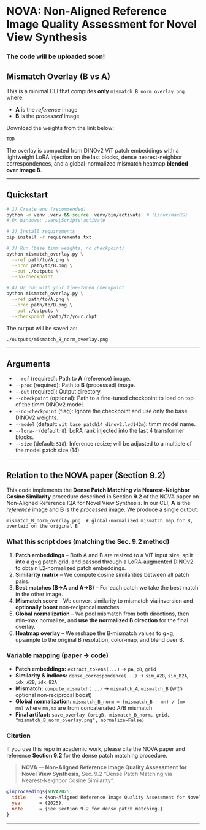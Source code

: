 # NOVA: Non-Aligned Reference Image Quality Assessment for Novel View Synthesis 
### The code will be uploaded soon!

## Mismatch Overlay (B vs A)

This is a minimal CLI that computes **only** `mismatch_B_norm_overlay.png` where:
- **A** is the *reference* image
- **B** is the *processed* image

Download the weights from the link below:
```
TBD
```
The overlay is computed from DINOv2 ViT patch embeddings with a lightweight LoRA injection on the last blocks, dense nearest-neighbor correspondences, and a global-normalized mismatch heatmap **blended over image B**.

---

## Quickstart

```bash
# 1) Create env (recommended)
python -m venv .venv && source .venv/bin/activate  # (Linux/macOS)
# On Windows: .venv\Scripts\activate

# 2) Install requirements
pip install -r requirements.txt

# 3) Run (base timm weights, no checkpoint)
python mismatch_overlay.py \
  --ref path/to/A.png \
  --proc path/to/B.png \
  --out ./outputs \
  --no-checkpoint

# 4) Or run with your fine-tuned checkpoint
python mismatch_overlay.py \
  --ref path/to/A.png \
  --proc path/to/B.png \
  --out ./outputs \
  --checkpoint /path/to/your.ckpt
```

The output will be saved as:
```
./outputs/mismatch_B_norm_overlay.png
```

---

## Arguments

- `--ref` (required): Path to **A** (reference) image.
- `--proc` (required): Path to **B** (processed) image.
- `--out` (required): Output directory.
- `--checkpoint` (optional): Path to a fine-tuned checkpoint to load on top of the timm DINOv2 model.
- `--no-checkpoint` (flag): Ignore the checkpoint and use only the base DINOv2 weights.
- `--model` (default: `vit_base_patch14_dinov2.lvd142m`): timm model name.
- `--lora-r` (default: `8`): LoRA rank injected into the last 4 transformer blocks.
- `--size` (default: `518`): Inference resize; will be adjusted to a multiple of the model patch size (14).

---

## Relation to the NOVA paper (Section **9.2**)

This code implements the **Dense Patch Matching via Nearest‑Neighbor Cosine Similarity** procedure described in Section **9.2** of the NOVA paper on Non‑Aligned Reference IQA for Novel View Synthesis. In our CLI, **A** is the *reference* image and **B** is the *processed* image. We produce a single output:
```
mismatch_B_norm_overlay.png  # global‑normalized mismatch map for B, overlaid on the original B
```

### What this script does (matching the Sec. 9.2 method)
1. **Patch embeddings** – Both A and B are resized to a ViT input size, split into a g×g patch grid, and passed through a LoRA‑augmented DINOv2 to obtain L2‑normalized patch embeddings.
2. **Similarity matrix** – We compute cosine similarities between all patch pairs.
3. **Best matches (B→A and A→B)** – For each patch we take the best match in the other image.
4. **Mismatch score** – We convert similarity to mismatch via inversion and **optionally boost** non‑reciprocal matches.
5. **Global normalization** – We pool mismatch from both directions, then min–max normalize, and **use the normalized B direction** for the final overlay.
6. **Heatmap overlay** – We reshape the B‑mismatch values to g×g, upsample to the original B resolution, color‑map, and blend over B.

### Variable mapping (paper → code)
- **Patch embeddings:** `extract_tokens(...)` → `pA`, `pB`, `grid`
- **Similarity & indices:** `dense_correspondence(...)` → `sim_A2B`, `sim_B2A`, `idx_A2B`, `idx_B2A`
- **Mismatch:** `compute_mismatch(...)` → `mismatch_A`, `mismatch_B` (with optional non‑reciprocal boost)
- **Global normalization:** `mismatch_B_norm = (mismatch_B - mn) / (mx - mn)` where `mn,mx` are from concatenated A/B mismatch
- **Final artifact:** `save_overlay (origB, mismatch_B_norm, grid, "mismatch_B_norm_overlay.png", normalize=False)`

### Citation
If you use this repo in academic work, please cite the NOVA paper and reference **Section 9.2** for the dense patch matching procedure.

> **NOVA — Non‑Aligned Reference Image Quality Assessment for Novel View Synthesis**, Sec. 9.2 “Dense Patch Matching via Nearest‑Neighbor Cosine Similarity”.

```bibtex
@inproceedings{NOVA2025,
  title     = {Non-Aligned Reference Image Quality Assessment for Novel View Synthesis (NOVA)},
  year      = {2025},
  note      = {See Section 9.2 for dense patch matching.}
}
```

---
